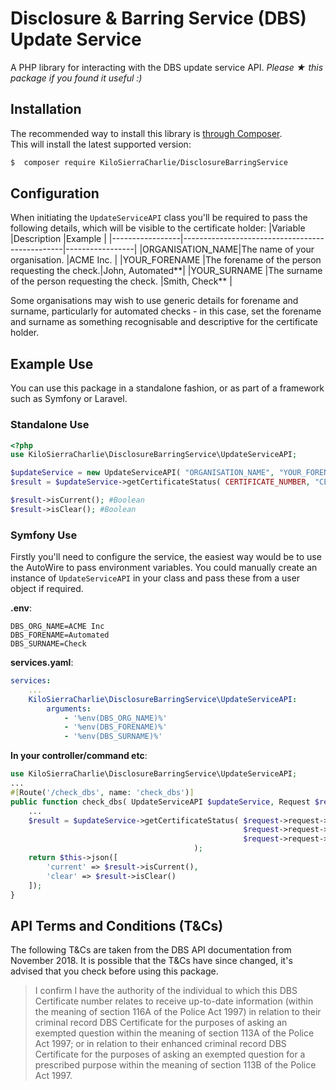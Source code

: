 # Disclosure & Barring Service (DBS) Update Service
A PHP library for interacting with the DBS update service API.
*Please ★ this package if you found it useful :)*

## Installation
The recommended way to install this library is [through Composer](https://getcomposer.org).  
This will install the latest supported version:

```bash
$  composer require KiloSierraCharlie/DisclosureBarringService
```
## Configuration
When initiating the `UpdateServiceAPI` class you'll be required to pass the following details, which will be visible to the certificate holder:
|Variable         |Description                                     |Example          |
|-----------------|------------------------------------------------|-----------------|
|ORGANISATION_NAME|The name of your organisation.                  |ACME Inc.        |
|YOUR_FORENAME    |The forename of the person requesting the check.|John, Automated**|
|YOUR_SURNAME     |The surname of the person requesting the check. |Smith, Check**   |

Some organisations may wish to use generic details for forename and surname, particularly for automated checks - in this case, set the forename and surname as something recognisable and descriptive for the certificate holder.

## Example Use
You can use this package in a standalone fashion, or as part of a framework such as Symfony or Laravel. 
### Standalone Use
```php
<?php
use KiloSierraCharlie\DisclosureBarringService\UpdateServiceAPI;

$updateService = new UpdateServiceAPI( "ORGANISATION_NAME", "YOUR_FORENAME", "YOUR_SURNAME" );
$result = $updateService->getCertificateStatus( CERTIFICATE_NUMBER, "CERTIFICATE_SURNAME", DATE_OF_BIRTH );

$result->isCurrent(); #Boolean
$result->isClear(); #Boolean
```

### Symfony Use
Firstly you'll need to configure the service, the easiest way would be to use the AutoWire to pass environment variables. You could manually create an instance of `UpdateServiceAPI` in your class and pass these from a user object if required. 

**.env**:
```Dotenv
DBS_ORG_NAME=ACME Inc
DBS_FORENAME=Automated
DBS_SURNAME=Check
```
**services.yaml**:
```yaml
services:
    ...
    KiloSierraCharlie\DisclosureBarringService\UpdateServiceAPI:
        arguments:
            - '%env(DBS_ORG_NAME)%'
            - '%env(DBS_FORENAME)%'
            - '%env(DBS_SURNAME)%'
```

**In your controller/command etc**:
```php
use KiloSierraCharlie\DisclosureBarringService\UpdateServiceAPI;
...
#[Route('/check_dbs', name: 'check_dbs')]
public function check_dbs( UpdateServiceAPI $updateService, Request $request ){
    ...
    $result = $updateService->getCertificateStatus( $request->request->get("CERTIFICATE_ID"),
                                                    $request->request->get("CERTIFICATE_SURNAME"),
                                                    $request->request->get("DATE_OF_BIRTH")
                                         );
    return $this->json([
        'current' => $result->isCurrent(),
        'clear' => $result->isClear()
    ]);
}
```  

## API Terms and Conditions (T&Cs)
The following T&Cs are taken from the DBS API documentation from November 2018. It is possible that the T&Cs have since changed, it's advised that you check before using this package. 

>I confirm I have the authority of the individual to which this DBS Certificate number relates to receive up-to-date information (within the meaning of section 116A of the Police Act 1997) in relation to their criminal record DBS Certificate for the purposes of asking an exempted question within the meaning of section 113A of the Police Act 1997; or in relation to their enhanced criminal record DBS Certificate for the purposes of asking an exempted question for a prescribed purpose within the meaning of section 113B of the Police Act 1997.